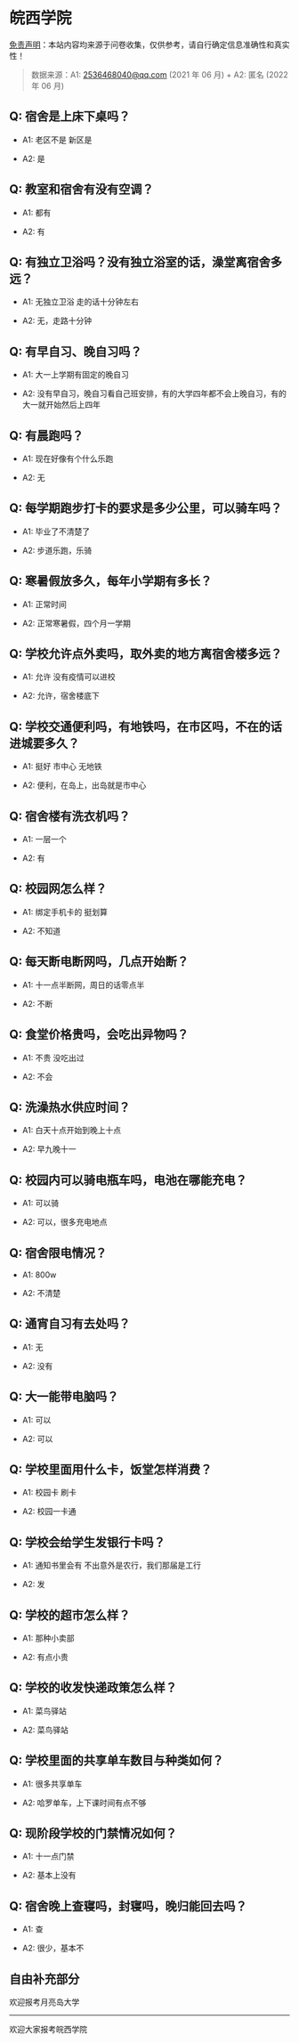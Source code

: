 # 皖西学院

[免责声明](https://colleges.chat/#_3)：本站内容均来源于问卷收集，仅供参考，请自行确定信息准确性和真实性！

> 数据来源：A1: 2536468040@qq.com (2021 年 06 月) + A2: 匿名 (2022 年 06 月)

## Q: 宿舍是上床下桌吗？

- A1: 老区不是 新区是

- A2: 是

## Q: 教室和宿舍有没有空调？

- A1: 都有

- A2: 有

## Q: 有独立卫浴吗？没有独立浴室的话，澡堂离宿舍多远？

- A1: 无独立卫浴 走的话十分钟左右

- A2: 无，走路十分钟

## Q: 有早自习、晚自习吗？

- A1: 大一上学期有固定的晚自习

- A2: 没有早自习，晚自习看自己班安排，有的大学四年都不会上晚自习，有的大一就开始然后上四年

## Q: 有晨跑吗？

- A1: 现在好像有个什么乐跑

- A2: 无

## Q: 每学期跑步打卡的要求是多少公里，可以骑车吗？

- A1: 毕业了不清楚了

- A2: 步道乐跑，乐骑

## Q: 寒暑假放多久，每年小学期有多长？

- A1: 正常时间

- A2: 正常寒暑假，四个月一学期

## Q: 学校允许点外卖吗，取外卖的地方离宿舍楼多远？

- A1: 允许 没有疫情可以进校

- A2: 允许，宿舍楼底下

## Q: 学校交通便利吗，有地铁吗，在市区吗，不在的话进城要多久？

- A1: 挺好 市中心 无地铁

- A2: 便利，在岛上，出岛就是市中心

## Q: 宿舍楼有洗衣机吗？

- A1: 一层一个

- A2: 有

## Q: 校园网怎么样？

- A1: 绑定手机卡的 挺划算

- A2: 不知道

## Q: 每天断电断网吗，几点开始断？

- A1: 十一点半断网，周日的话零点半

- A2: 不断

## Q: 食堂价格贵吗，会吃出异物吗？

- A1: 不贵 没吃出过

- A2: 不会

## Q: 洗澡热水供应时间？

- A1: 白天十点开始到晚上十点

- A2: 早九晚十一

## Q: 校园内可以骑电瓶车吗，电池在哪能充电？

- A1: 可以骑

- A2: 可以，很多充电地点

## Q: 宿舍限电情况？

- A1: 800w

- A2: 不清楚

## Q: 通宵自习有去处吗？

- A1: 无

- A2: 没有

## Q: 大一能带电脑吗？

- A1: 可以

- A2: 可以

## Q: 学校里面用什么卡，饭堂怎样消费？

- A1: 校园卡 刷卡

- A2: 校园一卡通

## Q: 学校会给学生发银行卡吗？

- A1: 通知书里会有 不出意外是农行，我们那届是工行

- A2: 发

## Q: 学校的超市怎么样？

- A1: 那种小卖部

- A2: 有点小贵

## Q: 学校的收发快递政策怎么样？

- A1: 菜鸟驿站

- A2: 菜鸟驿站

## Q: 学校里面的共享单车数目与种类如何？

- A1: 很多共享单车

- A2: 哈罗单车，上下课时间有点不够

## Q: 现阶段学校的门禁情况如何？

- A1: 十一点门禁

- A2: 基本上没有

## Q: 宿舍晚上查寝吗，封寝吗，晚归能回去吗？

- A1: 查

- A2: 很少，基本不

## 自由补充部分

欢迎报考月亮岛大学

***

欢迎大家报考皖西学院